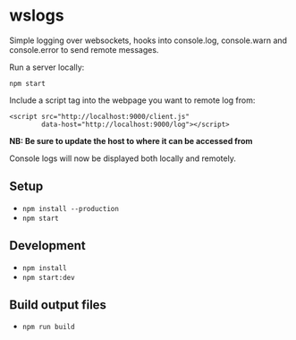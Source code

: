# wslogs

Simple logging over websockets, hooks into console.log, console.warn and console.error to send remote messages.

Run a server locally:

`npm start`

Include a script tag into the webpage you want to remote log from:
```
<script src="http://localhost:9000/client.js"
        data-host="http://localhost:9000/log"></script>
```
**NB: Be sure to update the host to where it can be accessed from**

Console logs will now be displayed both locally and remotely.

## Setup

- `npm install --production`
- `npm start`

## Development

- `npm install`
- `npm start:dev`

## Build output files

- `npm run build`
